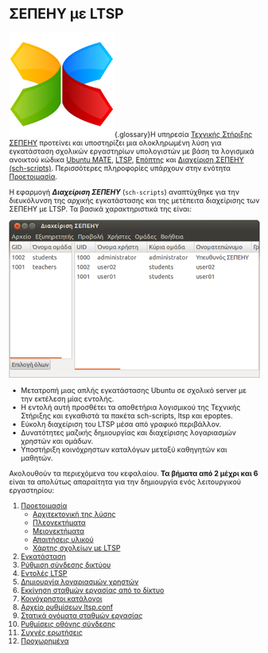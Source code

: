 # ΣΕΠΕΗΥ με LTSP

![](../images/ltsp.png){.glossary}Η υπηρεσία [Τεχνικής Στήριξης
ΣΕΠΕΗΥ](https://ts.sch.gr/) προτείνει και υποστηρίζει μια ολοκληρωμένη λύση για
εγκατάσταση σχολικών εργαστηρίων υπολογιστών με βάση τα λογισμικά ανοικτού
κώδικα [Ubuntu MATE](../glossary/index.md#ubuntu-mate),
[LTSP](../glossary/index.md#ltsp), [Επόπτης](../glossary/index.md#epoptes) και
[Διαχείριση ΣΕΠΕΗΥ (sch-scripts)](../glossary/index.md#sch-scripts).
Περισσότερες πληροφορίες υπάρχουν στην ενότητα [Προετοιμασία](preparation.md).

Η εφαρμογή ***Διαχείριση ΣΕΠΕΗΥ*** (`sch-scripts`) αναπτύχθηκε για την
διευκόλυνση της αρχικής εγκατάστασης και της μετέπειτα διαχείρισης των ΣΕΠΕΗΥ
με LTSP. Τα βασικά χαρακτηριστικά της είναι:

[![](sch-scripts.png)](sch-scripts.png)

- Μετατροπή μιας απλής εγκατάστασης Ubuntu σε σχολικό server με την εκτέλεση
  μίας εντολής.
- Η εντολή αυτή προσθέτει τα αποθετήρια λογισμικού της Τεχνικής Στήριξης και
  εγκαθιστά τα πακέτα sch-scripts, ltsp και epoptes.
- Εύκολη διαχείριση του LTSP μέσα από γραφικό περιβάλλον.
- Δυνατότητες μαζικής δημιουργίας και διαχείρισης λογαριασμών χρηστών και
  ομάδων.
- Υποστήριξη κοινόχρηστων καταλόγων μεταξύ καθηγητών και μαθητών.

Ακολουθούν τα περιεχόμενα του κεφαλαίου. **Τα βήματα από 2 μέχρι και 6** είναι
τα απολύτως απαραίτητα για την δημιουργία ενός λειτουργικού εργαστηρίου:

1.  [Προετοιμασία](preparation.md)
    - [Αρχιτεκτονική της λύσης](architecture.md)
    - [Πλεονεκτήματα](advantages.md)
    - [Μειονεκτήματα](disadvantages.md)
    - [Απαιτήσεις υλικού](requirements.md)
    - [Χάρτης σχολείων με LTSP](map.md)
2.  [Εγκατάσταση](installation.md)
3.  [Ρύθμιση σύνδεσης δικτύου](server-network.md)
4.  [Εντολές LTSP](ltsp-commands.md)
4.  [Δημιουργία λογαριασμών χρηστών](users.md)
5.  [Εκκίνηση σταθμών εργασίας από το δίκτυο](netboot.md)
6.  [Κοινόχρηστοι κατάλογοι](shared-folders.md)
7.  [Αρχείο ρυθμίσεων ltsp.conf](ltsp.conf.md)
8.  [Στατικά ονόματα σταθμών εργασίας](hostnames.md)
9.  [Ρυθμίσεις οθόνης σύνδεσης](dm.md)
10. [Συχνές ερωτήσεις](faq.md)
11. [Προχωρημένα](advanced.md)
